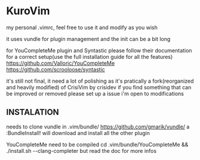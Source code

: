 KuroVim
=======

my personal .vimrc, feel free to use it and modify as you wish


it uses vundle for plugin management and the init can be a bit long

for YouCompleteMe plugin and Syntastic please follow their documentation for a correct setup(use the full installation guide for all the features)
https://github.com/Valloric/YouCompleteMe
https://github.com/scrooloose/syntastic


it's still not final, it need a lot of polishing as it's pratically a fork(reorganized and heavily modified) of CrisiVim by crisidev
if you find something that can be improved or removed please set up a issue i'm open to modifications

INSTALATION
--------
needs to clone vundle in .vim/bundle/ https://github.com/gmarik/vundle/ a :BundleInstall! will download and install all the other plugin

YouCompleteMe need to be compiled cd .vim/bundle/YouCompleteMe && ./install.sh --clang-completer 
but read the doc for more infos
